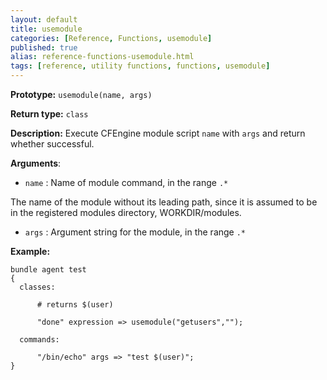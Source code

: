 ```yaml
---
layout: default
title: usemodule
categories: [Reference, Functions, usemodule]
published: true
alias: reference-functions-usemodule.html
tags: [reference, utility functions, functions, usemodule]
---
```


**Prototype:** `usemodule(name, args)`

**Return type:** `class`

**Description:** Execute CFEngine module script `name` with `args` and return 
whether successful.

**Arguments**:

* `name` : Name of module command, in the range `.*`

The name of the module without its leading path, since it is assumed to
be in the registered modules directory, WORKDIR/modules.

* `args` : Argument string for the module, in the range `.*`

**Example:**

```cf3
bundle agent test
{
  classes:

      # returns $(user)

      "done" expression => usemodule("getusers","");

  commands:

      "/bin/echo" args => "test $(user)";
}
```

